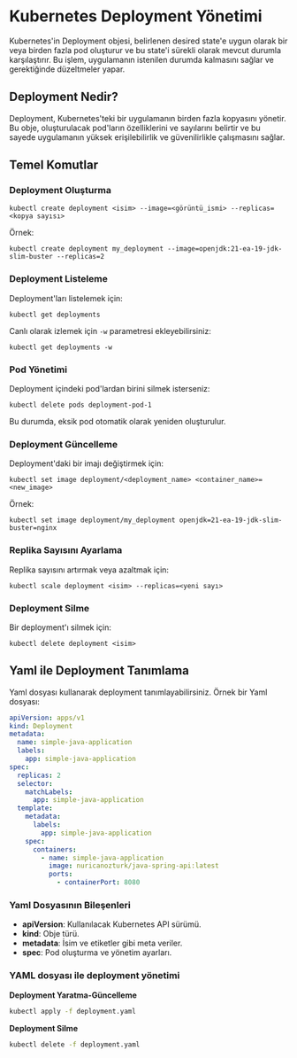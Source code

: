 
# Kubernetes Deployment Yönetimi

Kubernetes'in Deployment objesi, belirlenen desired state'e uygun olarak bir veya birden fazla pod oluşturur ve bu state'i sürekli olarak mevcut durumla karşılaştırır. Bu işlem, uygulamanın istenilen durumda kalmasını sağlar ve gerektiğinde düzeltmeler yapar.

## Deployment Nedir?

Deployment, Kubernetes'teki bir uygulamanın birden fazla kopyasını yönetir. Bu obje, oluşturulacak pod'ların özelliklerini ve sayılarını belirtir ve bu sayede uygulamanın yüksek erişilebilirlik ve güvenilirlikle çalışmasını sağlar.

## Temel Komutlar

### Deployment Oluşturma

```
kubectl create deployment <isim> --image=<görüntü_ismi> --replicas=<kopya sayısı>
```

Örnek:
```
kubectl create deployment my_deployment --image=openjdk:21-ea-19-jdk-slim-buster --replicas=2
```

### Deployment Listeleme

Deployment'ları listelemek için:
```
kubectl get deployments
```

Canlı olarak izlemek için `-w` parametresi ekleyebilirsiniz:
```
kubectl get deployments -w
```

### Pod Yönetimi

Deployment içindeki pod'lardan birini silmek isterseniz:
```
kubectl delete pods deployment-pod-1
```

Bu durumda, eksik pod otomatik olarak yeniden oluşturulur.

### Deployment Güncelleme

Deployment'daki bir imajı değiştirmek için:
```
kubectl set image deployment/<deployment_name> <container_name>=<new_image>
```

Örnek:
```
kubectl set image deployment/my_deployment openjdk=21-ea-19-jdk-slim-buster=nginx
```

### Replika Sayısını Ayarlama

Replika sayısını artırmak veya azaltmak için:
```
kubectl scale deployment <isim> --replicas=<yeni sayı>
```

### Deployment Silme

Bir deployment'ı silmek için:
```
kubectl delete deployment <isim>
```

## Yaml ile Deployment Tanımlama

Yaml dosyası kullanarak deployment tanımlayabilirsiniz. Örnek bir Yaml dosyası:

```yaml
apiVersion: apps/v1
kind: Deployment
metadata:
  name: simple-java-application
  labels:
    app: simple-java-application
spec:
  replicas: 2
  selector:
    matchLabels:
      app: simple-java-application
  template:
    metadata:
      labels:
        app: simple-java-application
    spec:
      containers:
        - name: simple-java-application
          image: nuricanozturk/java-spring-api:latest
          ports:
            - containerPort: 8080
```

### Yaml Dosyasının Bileşenleri

- **apiVersion**: Kullanılacak Kubernetes API sürümü.
- **kind**: Obje türü.
- **metadata**: İsim ve etiketler gibi meta veriler.
- **spec**: Pod oluşturma ve yönetim ayarları.

### YAML dosyası ile deployment yönetimi

**Deployment Yaratma-Güncelleme**
```sh
kubectl apply -f deployment.yaml
```

**Deployment Silme**
```sh
kubectl delete -f deployment.yaml
```